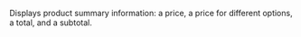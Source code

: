 Displays product summary information: a price, a price for different options, a total, and a subtotal.
